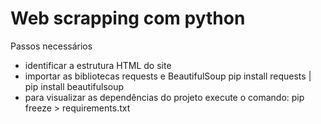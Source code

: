 # Web scrapping com python

Passos necessários
- identificar a estrutura HTML do site
- importar as bibliotecas requests e BeautifulSoup
  pip install requests | pip install beautifulsoup
- para visualizar as dependências do projeto execute o comando: pip freeze > requirements.txt